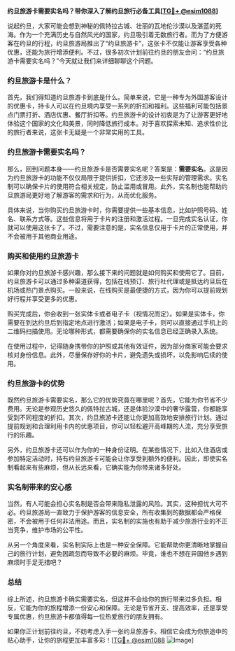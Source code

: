 **约旦旅游卡需要实名吗？带你深入了解约旦旅行必备工具[[TG💪+ @esim1088](https://t.me/s/esim1088)]**

说起约旦，大家可能会想到神秘的佩特拉古城、壮丽的瓦地伦沙漠以及湛蓝的死海。作为一个充满历史与自然风光的国家，约旦吸引着无数旅行者。而为了方便游客在约旦的行程，约旦旅游局推出了“约旦旅游卡”，这张卡不仅能让游客享受各种优惠，还能为旅行增添便利。不过，很多初次计划前往约旦的朋友会问：“约旦旅游卡需要实名吗？”今天就让我们来详细聊聊这个问题。

### 约旦旅游卡是什么？

首先，我们得知道约旦旅游卡到底是什么。简单来说，它是一种专为外国游客设计的优惠卡，持卡人可以在约旦境内享受一系列的折扣和福利。这些福利可能包括景点门票打折、酒店优惠、餐厅折扣等。约旦旅游卡的设计初衷是为了让游客更好地体验这个国家的文化和美景，同时降低旅行成本。对于喜欢探索未知、追求性价比的旅行者来说，这张卡无疑是一个非常实用的工具。

### 约旦旅游卡需要实名吗？

那么，回到问题本身——约旦旅游卡是否需要实名呢？答案是：**需要实名**。这是因为约旦旅游卡的功能不仅仅局限于提供折扣，它还涉及一些实际的管理需求。实名制可以确保卡片的使用符合相关规定，防止滥用或冒用。此外，实名制也能帮助约旦旅游局更好地了解游客的需求和行为，从而优化服务。

具体来说，当你购买约旦旅游卡时，你需要提供一些基本信息，比如护照号码、姓名、联系方式等。这些信息将用于卡片的注册和激活过程。一旦完成实名认证，你就可以使用这张卡了。不过，需要注意的是，实名信息仅用于卡片的正常使用，并不会被用于其他商业用途。

### 购买和使用约旦旅游卡

如果你对约旦旅游卡感兴趣，那么接下来的问题就是如何购买和使用它了。目前，约旦旅游卡可以通过多种渠道获得，包括在线预订、旅行社代理或是抵达约旦后在机场或热门景点购买。一般来说，在线购买是最便捷的方式，因为你可以提前规划好行程并享受更多的优惠。

购买完成后，你会收到一张实体卡或者电子卡（视情况而定）。如果是实体卡，你需要在到达约旦后到指定地点进行激活；如果是电子卡，则可以直接通过手机上的二维码扫描使用。无论哪种形式，都需要确保你的实名信息已经正确录入系统。

在使用过程中，记得随身携带你的护照或其他有效证件，因为部分商家可能会要求核对身份信息。此外，尽量保存好你的卡片，避免遗失或损坏，以免影响后续的使用。

### 约旦旅游卡的优势

既然约旦旅游卡需要实名，那么它的优势究竟在哪里呢？首先，它能为你节省不少费用。无论是参观历史悠久的佩特拉古城，还是体验沙漠中的奢华露营，你都能享受到不同程度的折扣。其次，约旦旅游卡还能让你更加高效地安排旅行计划。通过提前规划和合理利用卡内的优惠项目，你可以轻松避开高峰期的人流，充分享受旅行的乐趣。

另外，约旦旅游卡还可以作为你的一种身份证明。在某些情况下，比如入住酒店或参加特定活动时，持有约旦旅游卡可能会让你享受到额外的便利。因此，即使实名制看起来有些麻烦，但从长远来看，它确实能为你带来诸多好处。

### 实名制带来的安心感

当然，有人可能会担心实名制是否会带来隐私泄露的风险。其实，这种担忧大可不必。约旦旅游局一直致力于保护游客的信息安全，所有收集到的数据都会严格保密，不会被用于任何非法用途。而且，实名制的实施也有助于减少旅游行业的不正当竞争，维护市场的公平性。

从另一个角度来看，实名制实际上也是一种安全保障。它能帮助你更清晰地掌握自己的旅行计划，避免因疏忽而导致不必要的麻烦。毕竟，谁也不想在异国他乡遇到麻烦时手足无措吧？

### 总结

综上所述，约旦旅游卡确实需要实名，但这并不会给你的旅行带来过多负担。相反，它能为你的旅程增添一份安心和保障。无论是节省开支、提高效率，还是享受专属优惠，约旦旅游卡都值得每一位热爱旅行的朋友拥有。

如果你正计划前往约旦，不妨考虑入手一张约旦旅游卡。相信它会成为你旅途中的贴心助手，让你的旅程更加丰富多彩！[[TG💪+ @esim1088](https://t.me/s/esim1088) ![Image](https://i.postimg.cc/4NQfJmqS/Snipaste-2025-05-13-00-14-12.png)]